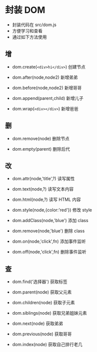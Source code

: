 # 封装 DOM

* 封装代码在 src/dom.js
* 方便学习和查看
* 通过如下方法使用

## 增

* dom.create(`<div>hi</div>`) 创建节点

* dom.after(node,node2) 新增弟弟

* dom.before(node,node2) 新增哥哥

* dom.append(parent,child) 新增儿子

* dom.wrap(`<div></div>`) 新增爸爸

## 删

* dom.remove(node) 删除节点

* dom.empty(parent) 删除后代

## 改

* dom.attr(node,'title',?) 读写属性

* dom.text(node,?) 读写文本内容

* dom.html(node,?) 读写 HTML 内容

* dom.style(node,{color:'red'}) 修改 style

* dom.addClass(node,'blue') 添加 class

* dom.remove(node,'blue') 删除 class

* dom.on(node,'click',fn) 添加事件监听

* dom.off(node,'click',fn) 删除事件监听

## 查

* dom.find('选择器') 获取标签

* dom.parent(node) 获取父元素

* dom.children(node) 获取子元素

* dom.siblings(node) 获取兄弟姐妹元素

* dom.next(node) 获取弟弟

* dom.previous(node) 获取哥哥

* dom.index(node) 获取自己排行老几